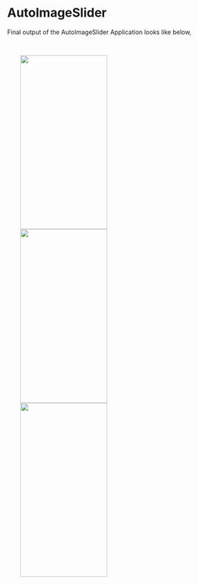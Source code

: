 # AutoImageSlider

Final output of the AutoImageSlider Application looks like below,

<br>

<img src="https://user-images.githubusercontent.com/55725137/162992947-8783d043-2dec-4aab-834d-d2860074c355.jpeg" width="200" height="400" hspace="30"/> <img src="https://user-images.githubusercontent.com/55725137/162993077-ee82d71b-f943-497a-a58a-3a1e790e1ac7.jpeg" width="200" height="400" hspace="30"/>  <img src="https://user-images.githubusercontent.com/55725137/162993303-ce502ead-c780-4810-87ec-2f242424526f.jpeg" width="200" height="400" hspace="30"/>
